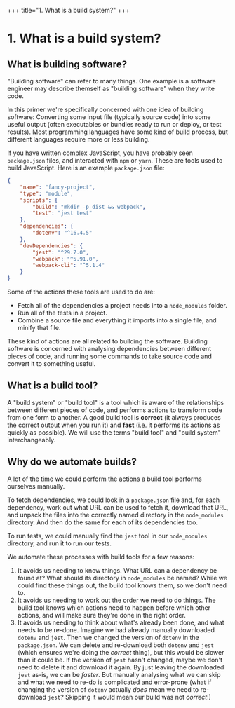 +++
title="1. What is a build system?"
+++

# 1. What is a build system?

## What is building software?

"Building software" can refer to many things. One example is a software engineer may describe themself as "building software" when they write code.

In this primer we're specifically concerned with one idea of building software: Converting some input file (typically source code) into some useful output (often executables or bundles ready to run or deploy, or test results). Most programming languages have some kind of build process, but different languages require more or less building.

If you have written complex JavaScript, you have probably seen `package.json` files, and interacted with `npm` or `yarn`. These are tools used to build JavaScript. Here is an example `package.json` file:

```json
{
    "name": "fancy-project",
    "type": "module",
    "scripts": {
        "build": "mkdir -p dist && webpack",
        "test": "jest test"
    },
    "dependencies": {
        "dotenv": "^16.4.5"
    },
    "devDependencies": {
        "jest": "^29.7.0",
        "webpack": "^5.91.0",
        "webpack-cli": "^5.1.4"
    }
}
```

Some of the actions these tools are used to do are:
* Fetch all of the dependencies a project needs into a `node_modules` folder.
* Run all of the tests in a project.
* Combine a source file and everything it imports into a single file, and minify that file.

These kind of actions are all related to building the software. Building software is concerned with analysing dependencies between different pieces of code, and running some commands to take source code and convert it to something useful.

## What is a build tool?

A "build system" or "build tool" is a tool which is aware of the relationships between different pieces of code, and performs actions to transform code from one form to another. A good build tool is **correct** (it always produces the correct output when you run it) and **fast** (i.e. it performs its actions as quickly as possible). We will use the terms "build tool" and "build system" interchangeably.

## Why do we automate builds?

A lot of the time we could perform the actions a build tool performs ourselves manually.

To fetch dependencies, we could look in a `package.json` file and, for each dependency, work out what URL can be used to fetch it, download that URL, and unpack the files into the correctly named directory in the `node_modules` directory. And then do the same for each of its dependencies too.

To run tests, we could manually find the `jest` tool in our `node_modules` directory, and run it to run our tests.

We automate these processes with build tools for a few reasons:
1. It avoids us needing to know things. What URL can a dependency be found at? What should its directory in `node_modules` be named? While we could find these things out, the build tool knows them, so we don't need to.
2. It avoids us needing to work out the order we need to do things. The build tool knows which actions need to happen before which other actions, and will make sure they're done in the right order.
3. It avoids us needing to think about what's already been done, and what needs to be re-done. Imagine we had already manually downloaded `dotenv` and `jest`. Then we changed the version of `dotenv` in the `package.json`. We can delete and re-download both `dotenv` and `jest` (which ensures we're doing the _correct_ thing), but this would be slower than it could be. If the version of `jest` hasn't changed, maybe we don't need to delete it and download it again. By just leaving the downloaded `jest` as-is, we can be _faster_. But manually analysing what we can skip and what we need to re-do is complicated and error-prone (what if changing the version of `dotenv` actually _does_ mean we need to re-download `jest`? Skipping it would mean our build was not _correct_!)
